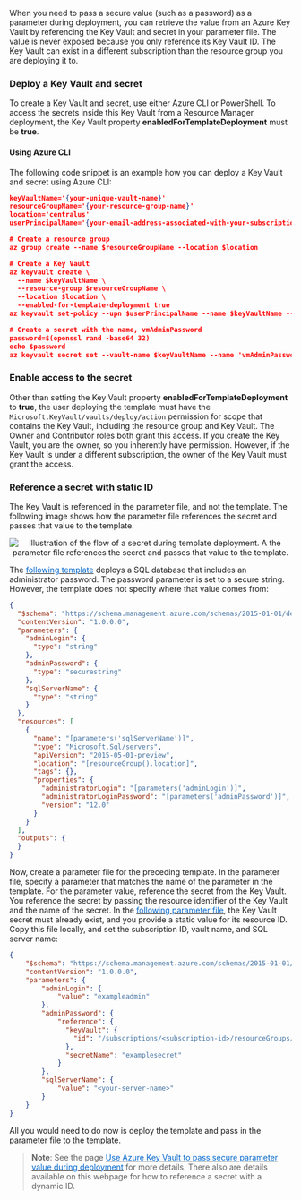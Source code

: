 
When you need to pass a secure value (such as a password) as a parameter during deployment, you can retrieve the value from an Azure Key Vault by referencing the Key Vault and secret in your parameter file. The value is never exposed because you only reference its Key Vault ID. The Key Vault can exist in a different subscription than the resource group you are deploying it to.

### Deploy a Key Vault and secret
To create a Key Vault and secret, use either Azure CLI or PowerShell. To access the secrets inside this Key Vault from a Resource Manager deployment, the Key Vault property **enabledForTemplateDeployment** must be **true**. 

#### Using Azure CLI

The following code snippet is an example how you can deploy a Key Vault and secret using Azure CLI:

```json
keyVaultName='{your-unique-vault-name}'
resourceGroupName='{your-resource-group-name}'
location='centralus'
userPrincipalName='{your-email-address-associated-with-your-subscription}'

# Create a resource group
az group create --name $resourceGroupName --location $location

# Create a Key Vault
az keyvault create \
  --name $keyVaultName \
  --resource-group $resourceGroupName \
  --location $location \
  --enabled-for-template-deployment true
az keyvault set-policy --upn $userPrincipalName --name $keyVaultName --secret-permissions set delete get list

# Create a secret with the name, vmAdminPassword
password=$(openssl rand -base64 32)
echo $password
az keyvault secret set --vault-name $keyVaultName --name 'vmAdminPassword' --value $password
```


### Enable access to the secret

Other than setting the Key Vault property **enabledForTemplateDeployment** to **true**, the user deploying the template must have the `Microsoft.KeyVault/vaults/deploy/action` permission for scope that contains the Key Vault, including the resource group and Key Vault. The Owner and Contributor roles both grant this access. If you create the Key Vault, you are the owner, so you inherently have permission. However, if the Key Vault is under a different subscription, the owner of the Key Vault must grant the access.


### Reference a secret with static ID
The Key Vault is referenced in the parameter file, and not the template. The following image shows how the parameter file references the secret and passes that value to the template.

<p style="text-align:center;"><img src="../Linked_Image_Files/secretstaticid.png" alt="Illustration of the flow of a secret during template deployment. A the parameter file references the secret and passes that value to the template."></p>

The <a href="https://github.com/Azure/azure-docs-json-samples/blob/master/azure-resource-manager/keyvaultparameter/sqlserver.json" target="_blank"><span style="color: #0066cc;" color="#0066cc">following template</a> deploys a SQL database that includes an administrator password. The password parameter is set to a secure string. However, the template does not specify where that value comes from:

```json
{
  "$schema": "https://schema.management.azure.com/schemas/2015-01-01/deploymentTemplate.json#",
  "contentVersion": "1.0.0.0",
  "parameters": {
    "adminLogin": {
      "type": "string"
    },
    "adminPassword": {
      "type": "securestring"
    },
    "sqlServerName": {
      "type": "string"
    }
  },
  "resources": [
    {
      "name": "[parameters('sqlServerName')]",
      "type": "Microsoft.Sql/servers",
      "apiVersion": "2015-05-01-preview",
      "location": "[resourceGroup().location]",
      "tags": {},
      "properties": {
        "administratorLogin": "[parameters('adminLogin')]",
        "administratorLoginPassword": "[parameters('adminPassword')]",
        "version": "12.0"
      }
    }
  ],
  "outputs": {
  }
}
```

Now, create a parameter file for the preceding template. In the parameter file, specify a parameter that matches the name of the parameter in the template. For the parameter value, reference the secret from the Key Vault. You reference the secret by passing the resource identifier of the Key Vault and the name of the secret. In the  <a href="https://github.com/Azure/azure-docs-json-samples/blob/master/azure-resource-manager/keyvaultparameter/sqlserver.parameters.json" target="_blank"><span style="color: #0066cc;" color="#0066cc">following parameter file</a>, the Key Vault secret must already exist, and you provide a static value for its resource ID. Copy this file locally, and set the subscription ID, vault name, and SQL server name:

```json
{
    "$schema": "https://schema.management.azure.com/schemas/2015-01-01/deploymentParameters.json#",
    "contentVersion": "1.0.0.0",
    "parameters": {
        "adminLogin": {
            "value": "exampleadmin"
        },
        "adminPassword": {
            "reference": {
              "keyVault": {
                "id": "/subscriptions/<subscription-id>/resourceGroups/examplegroup/providers/Microsoft.KeyVault/vaults/<vault-name>"
              },
              "secretName": "examplesecret"
            }
        },
        "sqlServerName": {
            "value": "<your-server-name>"
        }
    }
}
```

All you would need to do now is deploy the template and pass in the parameter file to the template.

> **Note**: See the page <a href="https://docs.microsoft.com/en-us/azure/azure-resource-manager/resource-manager-keyvault-parameter" target="_blank"><span style="color: #0066cc;" color="#0066cc">Use Azure Key Vault to pass secure parameter value during deployment</span></a> for more details. There also are details available on this webpage for how to reference a secret with a dynamic ID.

